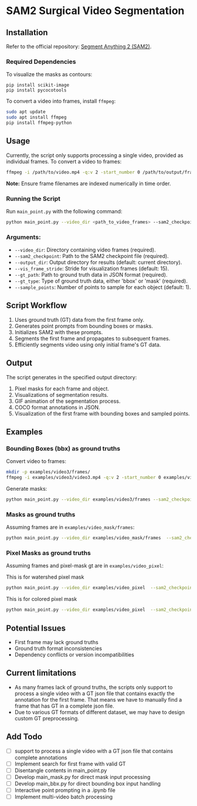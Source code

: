 # SAM2 Surgical Video Segmentation



## Installation

Refer to the official repository: [Segment Anything 2 (SAM2)](https://github.com/facebookresearch/segment-anything-2).

### Required Dependencies
To visualize the masks as contours:
```
pip install scikit-image
pip install pycocotools
```

To convert a video into frames, install `ffmpeg`:

```bash
sudo apt update
sudo apt install ffmpeg
pip install ffmpeg-python
```

## Usage

Currently, the script only supports processing a single video, provided as individual frames. To convert a video to frames:

```bash
ffmpeg -i /path/to/video.mp4 -q:v 2 -start_number 0 /path/to/output/frames/'%05d.jpg'
```

**Note:** Ensure frame filenames are indexed numerically in time order.

### Running the Script

Run `main_point.py` with the following command:

```bash
python main_point.py --video_dir <path_to_video_frames> --sam2_checkpoint <path_to_sam2_checkpoint> --output_dir <output_directory> --gt_path <path_to_ground_truth_json> --gt_type <bbox_or_mask>
```

### Arguments:

- `--video_dir`: Directory containing video frames (required).
- `--sam2_checkpoint`: Path to the SAM2 checkpoint file (required).
- `--output_dir`: Output directory for results (default: current directory).
- `--vis_frame_stride`: Stride for visualization frames (default: 15).
- `--gt_path`: Path to ground truth data in JSON format (required).
- `--gt_type`: Type of ground truth data, either 'bbox' or 'mask' (required).
- `--sample_points`: Number of points to sample for each object (default: 1).

## Script Workflow 

1. Uses ground truth (GT) data from the first frame only.
2. Generates point prompts from bounding boxes or masks.
3. Initializes SAM2 with these prompts.
4. Segments the first frame and propagates to subsequent frames.
5. Efficiently segments video using only initial frame's GT data.

## Output

The script generates in the specified output directory:

1. Pixel masks for each frame and object.
2. Visualizations of segmentation results.
3. GIF animation of the segmentation process.
4. COCO format annotations in JSON.
5. Visualization of the first frame with bounding boxes and sampled points.

[//]: # (## Additional Files)

[//]: # ()
[//]: # (- `utils.py`: Utility functions for visualization, color mapping, and COCO annotation creation.)

[//]: # (- `groundtruth2point.py`: Functions for sampling points from bounding boxes and masks.)

## Examples

### Bounding Boxes (bbx) as ground truths

Convert video to frames:

```bash
mkdir -p examples/video3/frames/
ffmpeg -i examples/video3/video3.mp4 -q:v 2 -start_number 0 examples/video3/frames/'%05d.jpg'
```

Generate masks:

```bash
python main_point.py --video_dir examples/video3/frames --sam2_checkpoint checkpoints/sam2_hiera_tiny.pt --output_dir test_bbx_output --gt_path examples/video3/bbox_video3.json --gt_type bbox
```

### Masks as ground truths

Assuming frames are in `examples/video_mask/frames`:

```bash
python main_point.py --video_dir examples/video_mask/frames  --sam2_checkpoint checkpoints/sam2_hiera_tiny.pt --output_dir test_mask_output --gt_path examples/video_mask/mask_gt.json --gt_type mask
```

### Pixel Masks as ground truths

Assuming frames and pixel-mask gt are in `examples/video_pixel`:

This is for watershed pixel mask
```bash
python main_point.py --video_dir examples/video_pixel  --sam2_checkpoint checkpoints/sam2_hiera_tiny.pt --output_dir test_watermask_pixel_output --gt_path examples/video_pixel/frame_561_endo_watershed_mask.png --gt_type pixel_mask
```
This is for colored pixel mask
```bash
python main_point.py --video_dir examples/video_pixel  --sam2_checkpoint checkpoints/sam2_hiera_tiny.pt --output_dir test_color_pixel_output --gt_path examples/video_pixel/frame_561_endo_color_mask.png --gt_type pixel_mask
```


## Potential Issues 

- First frame may lack ground truths
- Ground truth format inconsistencies
- Dependency conflicts or version incompatibilities

## Current limitations

- As many frames lack of ground truths, the scripts only support to process a single video with a GT json file that contains exactly the annotation for the first frame. That means we have to manually find a frame that has GT in a complete json file.
- Due to various GT formats of different dataset, we may have to design custom GT preprocessing. 


## Add Todo
- [ ] support to process a single video with a GT json file that contains complete annotations
- [ ] Implement search for first frame with valid GT
- [ ] Disentangle contents in main_point.py
- [ ] Develop main_mask.py for direct mask input processing
- [ ] Develop main_bbx.py for direct bounding box input handling
- [ ] Interactive point prompting in a .ipynb file
- [ ] Implement multi-video batch processing